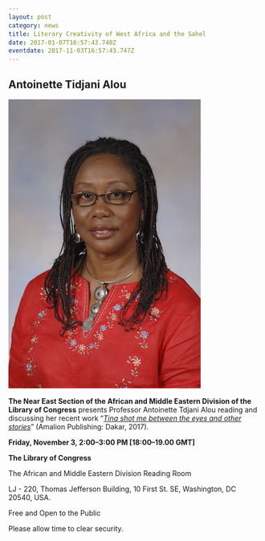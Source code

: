 ```yaml
---
layout: post
category: news
title: Literary Creativity of West Africa and the Sahel
date: 2017-01-07T16:57:43.740Z
eventdate: 2017-11-03T16:57:43.747Z
---
```

## Antoinette Tidjani Alou

![Antoinette Tidjani Alou](../uploads/antoinette_tidjani.jpg)

**The Near East Section of the African and Middle Eastern Division of the Library of Congress** presents Professor Antoinette Tdjani Alou reading and discussing her recent work “*[Tina shot me between the eyes and other stories](http://www.amalion.net/catalogue_en/item/tina_shot_me_between_the_eyes_and_other_stories/)*” (Amalion Publishing: Dakar, 2017).

**Friday, November 3, 2:00–3:00 PM \[18:00–19.00 GMT]** 

**The Library of Congress**

The African and Middle Eastern Division Reading Room

LJ - 220, Thomas Jefferson Building, 10 First St. SE, Washington, DC 20540, USA.

Free and Open to the Public

Please allow time to clear security.